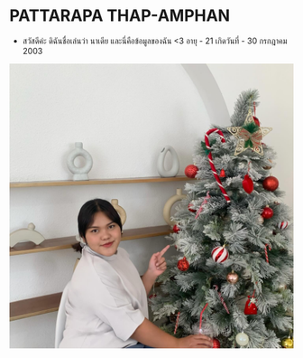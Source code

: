 # PATTARAPA THAP-AMPHAN

- สวัสดีค่ะ ดิฉันชื่อเล่นว่า นาเดีย และนี่คือข้อมูลของฉัน <3 
อายุ     -  21
เกิดวันที่  -  30 กรกฎาคม 2003


![myprofile](img/profile.jpg)
